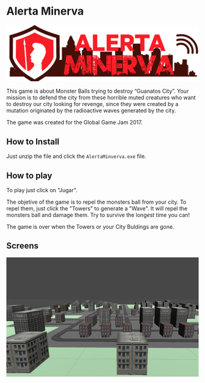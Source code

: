 # Alerta Minerva

![logo](img/am.logo.png)

This game is about Monster Balls trying to destroy “Guanatos City”.
Your mission is to defend the city from these horrible muted creatures who want to destroy our city looking for revenge, since they were created by a mutation originated by the radioactive waves generated by the city.

The game was created for the Global Game Jam 2017.

## How to Install

Just unzip the file and click the ``AlertaMinverva.exe`` file.

## How to play

To play just click on "Jugar".

The objetive of the game is to repel the monsters ball from your city. To repel them, just click the "Towers" to generate a "Wave".
It will repel the monsters ball and damage them. Try to survive the longest time you can!

The game is over when the Towers or your City Buldings are gone.

## Screens

![screenshot](img/City.png)
